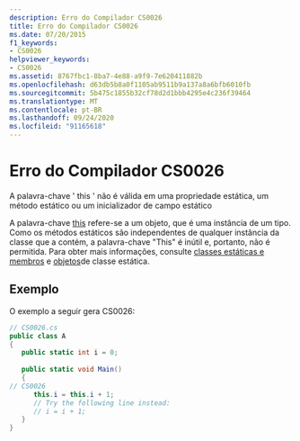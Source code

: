 ```yaml
---
description: Erro do Compilador CS0026
title: Erro do Compilador CS0026
ms.date: 07/20/2015
f1_keywords:
- CS0026
helpviewer_keywords:
- CS0026
ms.assetid: 8767fbc1-8ba7-4e88-a9f9-7e620411882b
ms.openlocfilehash: d63db5b8a0f1105ab9511b9a137a8a6bfb6010fb
ms.sourcegitcommit: 5b475c1855b32cf78d2d1bbb4295e4c236f39464
ms.translationtype: MT
ms.contentlocale: pt-BR
ms.lasthandoff: 09/24/2020
ms.locfileid: "91165618"
---
```

# <a name="compiler-error-cs0026"></a>Erro do Compilador CS0026

A palavra-chave ' this ' não é válida em uma propriedade estática, um método estático ou um inicializador de campo estático  
  
 A palavra-chave [this](../language-reference/keywords/this.md) refere-se a um objeto, que é uma instância de um tipo. Como os métodos estáticos são independentes de qualquer instância da classe que a contém, a palavra-chave "This" é inútil e, portanto, não é permitida. Para obter mais informações, consulte [classes estáticas e membros](../programming-guide/classes-and-structs/static-classes-and-static-class-members.md) e [objetos](../programming-guide/classes-and-structs/objects.md)de classe estática.  
  
## <a name="example"></a>Exemplo  

 O exemplo a seguir gera CS0026:  
  
```csharp  
// CS0026.cs  
public class A  
{  
   public static int i = 0;  
  
   public static void Main()  
   {  
// CS0026  
      this.i = this.i + 1;
      // Try the following line instead:  
      // i = i + 1;  
   }  
}  
```

